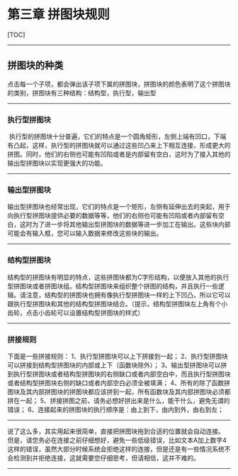 # **第三章 拼图块规则**
[TOC]
*****
## **拼图块的种类**
点击每一个子项，都会弹出该子项下属的拼图块，拼图块的颜色表明了这个拼图块的类别，拼图块有三种结构：结构型，执行型，输出型
*****
### **执行型拼图块**
 执行型的拼图块十分普遍，它们的特点是一个圆角矩形，左侧上端有凹口，下端有凸起，这样，执行型的拼图块就可以通过这些凹凸来上下相互连接，形成更大的拼图。同时，他们的右侧也可能有凹陷或者是内部留有空白，这时为了接入其他的输出型拼图块以实现更强大的功能。
*****
### **输出型拼图块**
输出型拼图块也经常出现，它们的特点是一个矩形，左侧有延伸出去的突起，用于向执行型拼图块提供必要的数据等等，他们的右侧也可能有凹陷或者内部留有空白，这时为了进一步将其他输出型拼图块的数据等进一步加工在输出。这些块内部可能会有输入框，您可以输入数据来修改这些块的输出。
*****
### **结构型拼图块**
结构型的拼图块有明显的特点，这些拼图块都为C字形结构，以便放入其他的执行型拼图块或者拼图块组。结构型拼图块来组织整个拼图的结构，并且执行一些逻辑。请注意，结构型的拼图块也拥有像执行型拼图块一样的上下凹凸，所以它可以跟执行型拼图块和其他的结构型拼图块结合。（提示，结构型拼图块左上角有个小齿轮，点击小齿轮可以设置结构型拼图块的样式）
*****
### **拼接规则**
下面是一些拼接规则：
1、执行型拼图块可以上下拼接到一起；
2、执行型拼图块可以拼接到结构型拼图块的内部或上下（函数块除外）；
3、输出型拼图块可以拼到执行型拼图块或者结构型拼图块的右侧缺口或者内部空白中，而且执行型拼图块或者结构型拼图块右侧的缺口或者内部空白必须全被填满；
4、所有的除了函数拼图块及其内部拼图块的拼图块都应该拼到一起，所有函数块及其内部拼图块必须都拼在一起；
5、拼接拼图之前，请务必想好拼出来是什么，能干什么，避免无谓的错误；
6、连接起来的拼图块的执行顺序是：由上到下，由内到外，由右到左；
*****
说了这么多，其实用起来很简单，直接把拼图块拖到合适的位置就会自动连接。
但是，请您务必在连接之前仔细想好，避免一些低级错误，比如文本A加上数字4这样的错误，虽然大部分时候系统会拒绝这样的连接，但是还是有一些情况系统不会检测到并拒绝连接，这就需要您仔细思考，但请相信，这并不难的。
*****